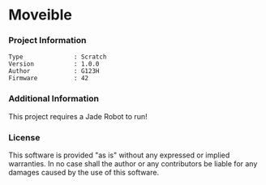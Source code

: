 Moveible
================



### Project Information
```
Type              : Scratch
Version           : 1.0.0
Author            : G123H
Firmware          : 42
```

### Additional Information
This project requires a Jade Robot to run!

### License
This software is provided "as is" without any expressed or implied warranties.  In no case shall the author or any contributors be liable for any damages caused by the use of this software.

